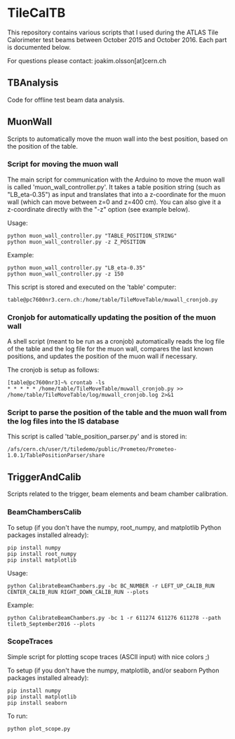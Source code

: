 # TileCalTB

This repository contains various scripts that I used during the ATLAS Tile Calorimeter test beams between October 2015 and October 2016. Each part is documented below.

For questions please contact: joakim.olsson[at]cern.ch

## TBAnalysis

Code for offline test beam data analysis.

## MuonWall

Scripts to automatically move the muon wall into the best position, based on the position of the table. 

### Script for moving the muon wall
The main script for communication with the Arduino to move the muon wall is called 'muon_wall_controller.py'. It takes a table position string (such as "LB_eta-0.35") as input and translates that into a z-coordinate for the muon wall (which can move between z=0 and z=400 cm). You can also give it a z-coordinate directly with the "-z" option (see example below).

Usage:
```
python muon_wall_controller.py "TABLE_POSITION_STRING"
python muon_wall_controller.py -z Z_POSITION
```
Example:
```
python muon_wall_controller.py "LB_eta-0.35"
python muon_wall_controller.py -z 150
```

This script is stored and executed on the 'table' computer:
```
table@pc7600nr3.cern.ch:/home/table/TileMoveTable/muwall_cronjob.py
```

### Cronjob for automatically updating the position of the muon wall
A shell script (meant to be run as a cronjob) automatically reads the log file of the table and the log file for the muon wall, compares the last known positions, and updates the position of the muon wall if necessary. 

The cronjob is setup as follows:

```
[table@pc7600nr3]~% crontab -ls
* * * * * /home/table/TileMoveTable/muwall_cronjob.py >> /home/table/TileMoveTable/log/muwall_cronjob.log 2>&1
```

### Script to parse the position of the table and the muon wall from the log files into the IS database

This script is called 'table_position_parser.py' and is stored in: 
```
/afs/cern.ch/user/t/tiledemo/public/Prometeo/Prometeo-1.0.1/TablePositionParser/share
```

## TriggerAndCalib

Scripts related to the trigger, beam elements and beam chamber calibration.

### BeamChambersCalib

To setup (if you don't have the numpy, root_numpy, and matplotlib Python packages installed already):

```
pip install numpy
pip install root_numpy
pip install matplotlib
```

Usage:
```
python CalibrateBeamChambers.py -bc BC_NUMBER -r LEFT_UP_CALIB_RUN CENTER_CALIB_RUN RIGHT_DOWN_CALIB_RUN --plots
```

Example:
```
python CalibrateBeamChambers.py -bc 1 -r 611274 611276 611278 --path tiletb_September2016 --plots
```

### ScopeTraces

Simple script for plotting scope traces (ASCII input) with nice colors ;)

To setup (if you don't have the numpy, matplotlib, and/or seaborn Python packages installed already):

```
pip install numpy
pip install matplotlib
pip install seaborn
```

To run:

```
python plot_scope.py
```

